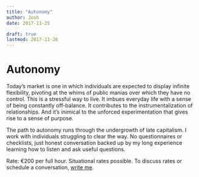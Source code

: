```yaml
---
title: "Autonomy"
author: Josh
date: 2017-11-25

draft: true
lastmod: 2017-11-26
---
```


# Autonomy

Today’s market is one in which individuals are expected to display infinite flexibility, pivoting at the whims of public manias over which they have no control. This is a stressful way to live. It imbues everyday life with a sense of being constantly off-balance. It contributes to the instrumentalization of relationships. And it’s inimical to the unforced experimentation that gives rise to a sense of purpose.

The path to autonomy runs through the undergrowth of late capitalism. I work with individuals struggling to clear the way. No questionnaires or checklists, just honest conversation backed up by my long experience learning how to listen and ask useful questions.

Rate: €200 per full hour. Situational rates possible. To discuss rates or schedule a conversation,
[write me](mailto:josh@joshberson.net).

